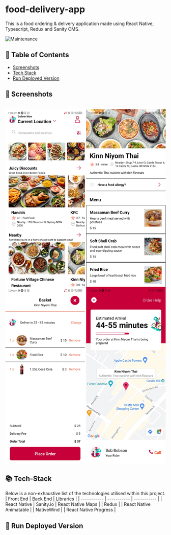 # food-delivery-app
This is a food ordering &amp; delivery application made using React Native, Typescript, Redux and Sanity CMS.

![Maintenance](https://img.shields.io/maintenance/yes/2023)

## :scroll: Table of Contents
- [Screenshots](#iphone-screenshots)
- [Tech Stack](#books-tech-stack)
- [Run Deployed Version](#running-run-deployed-version)

## :iphone: Screenshots
<div style="display: inline_block" align="center"><br>
 <img align="center" alt="Home Screen"  width="250" src="/assets/home_screen.jpg">
 <img align="center" alt="Restaurant Screen"  width="250" src="/assets/restaurant_screen.jpg">
 <img align="center" alt="Basket Screen"  width="250" src="/assets/basket_screen.jpg">
 <img align="center" alt="Delivery Screen"  width="250" src="/assets/delivery_screen.jpg">
</div>

## :books: Tech-Stack
Below is a non-exhaustive list of the technologies utilised within this project.
| Front End | Back End | Libraries |
| ----------- | ----------- | ----------- | 
| React Native | Sanity.io | React Native Maps |
| Redux |             | React Native Animatable |
| NativeWind |             | React Native Progress |

## :running: Run Deployed Version
